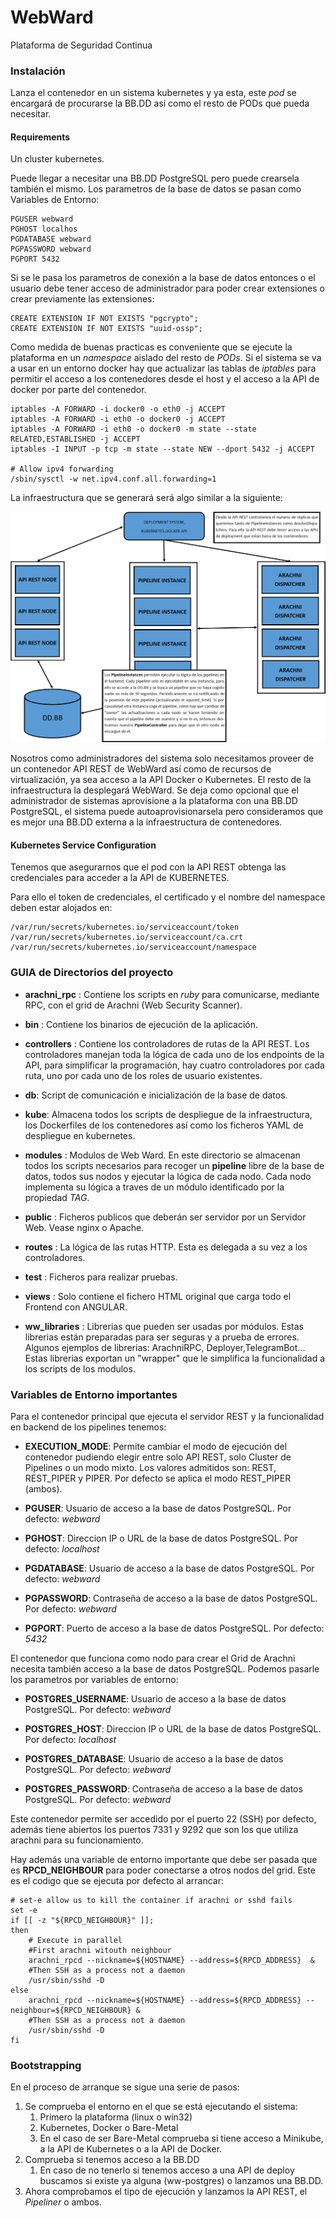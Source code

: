 # WebWard

Plataforma de Seguridad Continua

### Instalación

Lanza el contenedor en un sistema kubernetes y ya esta, este *pod* se encargará de procurarse la BB.DD así como el resto de PODs que pueda necesitar.

#### Requirements
Un cluster kubernetes.

Puede llegar a necesitar una BB.DD PostgreSQL pero puede crearsela también el mismo. Los parametros de la base de datos se pasan como Variables de Entorno:
```
PGUSER webward
PGHOST localhos
PGDATABASE webward
PGPASSWORD webward
PGPORT 5432
```

Si se le pasa los parametros de conexión a la base de datos entonces o el usuario debe tener acceso de administrador para poder crear extensiones o crear previamente las extensiones:

```
CREATE EXTENSION IF NOT EXISTS "pgcrypto";
CREATE EXTENSION IF NOT EXISTS "uuid-ossp";
```

Como medida de buenas practicas es conveniente que se ejecute la plataforma en un *namespace* aislado del resto de *PODs*.
Si el sistema se va a usar en un entorno docker hay que actualizar las tablas de *iptables* para permitir el acceso a los contenedores desde el host y el acceso a la API de docker por parte del contenedor.

```
iptables -A FORWARD -i docker0 -o eth0 -j ACCEPT
iptables -A FORWARD -i eth0 -o docker0 -j ACCEPT
iptables -A FORWARD -i eth0 -o docker0 -m state --state RELATED,ESTABLISHED -j ACCEPT 
iptables -I INPUT -p tcp -m state --state NEW --dport 5432 -j ACCEPT

# Allow ipv4 forwarding
/sbin/sysctl -w net.ipv4.conf.all.forwarding=1
```
La infraestructura que se generará será algo similar a la siguiente:

![Infraestructura](./WebWardInfraestructure.png)


Nosotros como administradores del sistema solo necesitamos proveer de un contenedor API REST de WebWard así como de recursos de virtualización, ya sea acceso a la API Docker o Kubernetes. El resto de la infraestructura la desplegará WebWard. Se deja como opcional que el administrador de sistemas aprovisione a la plataforma con una BB.DD PostgreSQL, el sistema puede autoaprovisionarsela pero consideramos que es mejor una BB.DD externa a la infraestructura de contenedores.

#### Kubernetes Service Configuration

Tenemos que asegurarnos que el pod con la API REST obtenga las credenciales para acceder a la API de KUBERNETES. 

Para ello el token de credenciales, el certificado y el nombre del namespace deben estar alojados en: 

```
/var/run/secrets/kubernetes.io/serviceaccount/token
/var/run/secrets/kubernetes.io/serviceaccount/ca.crt
/var/run/secrets/kubernetes.io/serviceaccount/namespace
```

### GUIA de Directorios del proyecto

- **arachni_rpc** : Contiene los scripts en *ruby* para comunicarse, mediante RPC, con el grid de Arachni (Web Security Scanner).

- **bin** : Contiene los binarios de ejecución de la aplicación.

- **controllers** : Contiene los controladores de rutas de la API REST. Los controladores manejan toda la lógica de cada uno de los endpoints de la API, para simplificar la programación, hay cuatro controladores por cada ruta, uno por cada uno de los roles de usuario existentes.

- **db**: Script de comunicación e inicialización de la base de datos.

- **kube**: Almacena todos los scripts de despliegue de la infraestructura, los Dockerfiles de los contenedores así como los ficheros YAML de despliegue en kubernetes.

- **modules** : Modulos de Web Ward. En este directorio se almacenan todos los scripts necesarios para recoger un **pipeline** libre de la base de datos, todos sus nodos y ejecutar la lógica de cada nodo. Cada nodo implementa su lógica a traves de un módulo identificado por la propiedad *TAG*.

- **public** : Ficheros publicos que deberán ser servidor por un Servidor Web. Vease nginx o Apache.

- **routes** : La lógica de las rutas HTTP. Esta es delegada a su vez a los controladores.

- **test** : Ficheros para realizar pruebas.

- **views** : Solo contiene el fichero HTML original que carga todo el Frontend con ANGULAR.

- **ww_libraries** : Librerias que pueden ser usadas por módulos. Estas librerias están preparadas para ser seguras y a prueba de errores. Algunos ejemplos de librerias: ArachniRPC, Deployer,TelegramBot... Estas librerias exportan un "wrapper" que le simplifica la funcionalidad a los scripts de los modulos.


### Variables de Entorno importantes

Para el contenedor principal que ejecuta el servidor REST y la funcionalidad en backend de los pipelines tenemos:

- **EXECUTION_MODE**: Permite cambiar el modo de ejecución del contenedor pudiendo elegir entre solo API REST, solo Cluster de Pipelines o un modo mixto. Los valores admitidos son: REST, REST_PIPER y PIPER. Por defecto se aplica el modo REST_PIPER (ambos).


- **PGUSER**: Usuario de acceso a la base de datos PostgreSQL. Por defecto: *webward*


- **PGHOST**: Direccion IP o URL de la base de datos PostgreSQL. Por defecto: *localhost*


- **PGDATABASE**: Usuario de acceso a la base de datos PostgreSQL. Por defecto: *webward*


- **PGPASSWORD**: Contraseña de acceso a la base de datos PostgreSQL. Por defecto: *webward*


- **PGPORT**: Puerto de acceso a la base de datos PostgreSQL. Por defecto: *5432*

El contenedor que funciona como nodo para crear el Grid de Arachni necesita también acceso a la base de datos PostgreSQL. Podemos pasarle los parametros por variables de entorno:

- **POSTGRES_USERNAME**: Usuario de acceso a la base de datos PostgreSQL. Por defecto: *webward*


- **POSTGRES_HOST**: Direccion IP o URL de la base de datos PostgreSQL. Por defecto: *localhost*


- **POSTGRES_DATABASE**: Usuario de acceso a la base de datos PostgreSQL. Por defecto: *webward*


- **POSTGRES_PASSWORD**: Contraseña de acceso a la base de datos PostgreSQL. Por defecto: *webward*

Este contenedor permite ser accedido por el puerto 22 (SSH) por defecto, además tiene abiertos los puertos 7331 y 9292 que son los que utiliza arachni para su funcionamiento. 

Hay además una variable de entorno importante que debe ser pasada que es **RPCD_NEIGHBOUR** para poder conectarse a otros nodos del grid. Este es el codigo que se ejecuta por defecto al arrancar:

```
# set-e allow us to kill the container if arachni or sshd fails
set -e
if [[ -z "${RPCD_NEIGHBOUR}" ]];
then 
    # Execute in parallel
    #First arachni witouth neighbour
    arachni_rpcd --nickname=${HOSTNAME} --address=${RPCD_ADDRESS}  &
    #Then SSH as a process not a daemon
    /usr/sbin/sshd -D
else
    arachni_rpcd --nickname=${HOSTNAME} --address=${RPCD_ADDRESS} --neighbour=${RPCD_NEIGHBOUR} &
    #Then SSH as a process not a daemon
    /usr/sbin/sshd -D
fi
```

### Bootstrapping

En el proceso de arranque se sigue una serie de pasos:

1. Se comprueba el entorno en el que se está ejecutando el sistema:
    1. Primero la plataforma (linux o win32)
    2. Kubernetes, Docker o Bare-Metal
    3. En el caso de ser Bare-Metal comprueba si tiene acceso a Minikube, a la API de Kubernetes o a la API de Docker.
2. Comprueba si tenemos acceso a la BB.DD
    1. En caso de no tenerlo si tenemos acceso a una API de deploy buscamos si existe ya alguna (ww-postgres) o lanzamos una BB.DD.
3. Ahora comprobamos el tipo de ejecución y lanzamos la API REST, el *Pipeliner* o ambos.